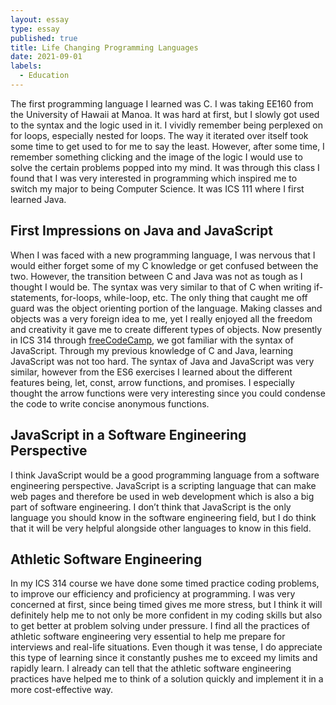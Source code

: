```yaml
---
layout: essay
type: essay
published: true
title: Life Changing Programming Languages
date: 2021-09-01
labels:
  - Education
---
```


The first programming language I learned was C. I was taking EE160 from the University of Hawaii at Manoa. It was hard at first, but I slowly got used to the syntax and the logic used in it. I vividly remember being perplexed on for loops, especially nested for loops. The way it iterated over itself took some time to get used to for me to say the least. However, after some time, I remember something clicking and the image of the logic I would use to solve the certain problems popped into my mind. It was through this class I found that I was very interested in programming which inspired me to switch my major to being Computer Science. It was ICS 111 where I first learned Java.

## **First Impressions on Java and JavaScript** 

When I was faced with a new programming language, I was nervous that I would either forget some of my C knowledge or get confused between the two. However, the transition between C and Java was not as tough as I thought I would be. The syntax was very similar to that of C when writing if-statements, for-loops, while-loop, etc. The only thing that caught me off guard was the object orienting portion of the language. Making classes and objects was a very foreign idea to me, yet I really enjoyed all the freedom and creativity it gave me to create different types of objects. Now presently in ICS 314 through [freeCodeCamp](https://www.freecodecamp.org/), we got familiar with the syntax of JavaScript. Through my previous knowledge of C and Java, learning JavaScript was not too hard. The syntax of Java and JavaScript was very similar, however from the ES6 exercises I learned about the different features being, let, const, arrow functions, and promises. I especially thought the arrow functions were very interesting since you could condense the code to write concise anonymous functions.

## **JavaScript in a Software Engineering Perspective** 

I think JavaScript would be a good programming language from a software engineering perspective. JavaScript is a scripting language that can make web pages and therefore be used in web development which is also a big part of software engineering. I don’t think that JavaScript is the only language you should know in the software engineering field, but I do think that it will be very helpful alongside other languages to know in this field.

## **Athletic Software Engineering** 

In my ICS 314 course we have done some timed practice coding problems, to improve our efficiency and proficiency at programming. I was very concerned at first, since being timed gives me more stress, but I think it will definitely help me to not only be more confident in my coding skills but also to get better at problem solving under pressure. I find all the practices of athletic software engineering very essential to help me prepare for interviews and real-life situations. Even though it was tense, I do appreciate this type of learning since it constantly pushes me to exceed my limits and rapidly learn. I already can tell that the athletic software engineering practices have helped me to think of a solution quickly and implement it in a more cost-effective way.
